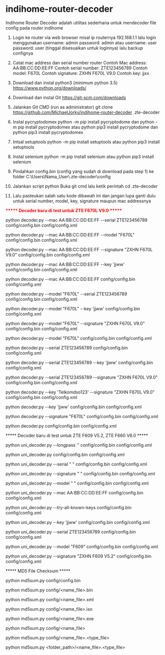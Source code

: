 # indihome-router-decoder
Indihome Router Decoder adalah utilitas sederhana untuk mendecoder file config pada router indihome

1. Login ke router via web browser misal ip routernya 192.168.1.1 lalu login menggunakan username: admin password: admin atau username: user password: user (tinggal disesuaikan untuk loginnya) lalu backup confignya

2. Catat mac address dan serial number router
Contoh Mac address: AA:BB:CC:DD:EE:FF
Contoh serial number: ZTE123456789
Contoh model: F670L
Contoh signature: ZXHN F670L V9.0
Contoh key: jjxx

4. Download dan instal python3 (minimum python 3.5)
https://www.python.org/downloads/

5. Download dan instal Git
https://git-scm.com/downloads

6. Jalankan Git CMD (run as administrator)
git clone https://github.com/MichaelJorky/indihome-router-decoder .zte-decoder

7. Instal pycryptodomex 
python -m pip install pycryptodome 
dan
python -m pip install pycryptodomex 
atau
python pip3 install pycryptodome
dan
python pip3 install pycryptodomex

8. Intsal setuptools
python -m pip install setuptools 
atau
python pip3 install setuptools

9. Instal selenium
python -m pip install selenium 
atau
python pip3 install selenium

10. Pindahkan config.bin (config yang sudah di download pada step 1) ke folder C:\Users\Nama_User\\.zte-decoder\config

11. Jalankan script python
Buka git cmd lalu ketik perintah cd .zte-decoder

12. Lalu pasteukan salah satu kode dibawah ini dan jangan lupa ganti dulu untuk serial number, model, key, signature maupun mac addressnya

<b><span style="color: red;">***** Decoder baru di test untuk ZTE F670L V9.0 *****</span></b>

python decoder.py --mac AA:BB:CC:DD:EE:FF --serial ZTE123456789 config/config.bin config/config.xml

python decoder.py --mac AA:BB:CC:DD:EE:FF --model "F670L" config/config.bin config/config.xml

python decoder.py --mac AA:BB:CC:DD:EE:FF --signature "ZXHN F670L V9.0" config/config.bin config/config.xml

python decoder.py --mac AA:BB:CC:DD:EE:FF --key 'jjww' config/config.bin config/config.xml

python decoder.py --mac AA:BB:CC:DD:EE:FF config/config.bin config/config.xml

python decoder.py --model "F670L" --serial ZTE123456789 config/config.bin config/config.xml

python decoder.py --model "F670L" --key 'jjww' config/config.bin config/config.xml

python decoder.py --model "F670L" --signature "ZXHN F670L V9.0" config/config.bin config/config.xml

python decoder.py --model "F670L" config/config.bin config/config.xml

python decoder.py --serial ZTE123456789 config/config.bin config/config.xml

python decoder.py --serial ZTE123456789 --key 'jjww' config/config.bin config/config.xml

python decoder.py --serial ZTE123456789 --signature "ZXHN F670L V9.0" config/config.bin config/config.xml

python decoder.py --key 'Telkomdso123' --signature "ZXHN F670L V9.0" config/config.bin config/config.xml

python decoder.py --key 'jjww' config/config.bin config/config.xml

python decoder.py --signature "F670L" config/config.bin config/config.xml

python decoder.py config/config.bin config/config.xml


***** Decoder baru di test untuk ZTE F609 V5.2, ZTE F660 V6.0 *****

python uni_decoder.py --longpass '' config/config.bin config/config.xml

python uni_decoder.py config/config.bin config/config.xml

python uni_decoder.py --serial " " config/config.bin config/config.xml

python uni_decoder.py --signature " " config/config.bin config/config.xml

python uni_decoder.py --model " " config/config.bin config/config.xml

python uni_decoder.py --mac AA:BB:CC:DD:EE:FF config/config.bin config/config.xml

python uni_decoder.py --try-all-known-keys config/config.bin config/config.xml

python uni_decoder.py --key 'jjww' config/config.bin config/config.xml

python uni_decoder.py --serial ZTE123456789 config/config.bin config/config.xml

python uni_decoder.py --model "F609" config/config.bin config/config.xml

python uni_decoder.py --signature "ZXHN F609 V5.2" config/config.bin config/config.xml


***** MD5 File Checksum *****

python md5sum.py config/config.bin

python md5sum.py config/<name_file>.bin

python md5sum.py config/<name_file>.xml

python md5sum.py config/<name_file>.iso

python md5sum.py config/<name_file>.exe

python md5sum.py config/<name_file>

python md5sum.py config/<name_file>.<type_file>

python md5sum.py <folder_path>/<name_file>.<type_file>
